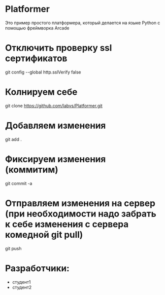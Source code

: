# Platformer
Это пример простого платформера, который делается на языке Python  с помощью фреймворка Arcade

# Отключить проверку ssl сертификатов
git config --global http.sslVerify false
# Колнируем себе
git clone https://github.com/labvs/Platformer.git

# Добавляем изменения
git add .

# Фиксируем изменения (коммитим)
git commit -a

# Отправляем изменения на сервер (при необходимости надо забрать к себе изменения с сервера комедной git pull)
git push

# Разработчики:
- студент1
- студент2
